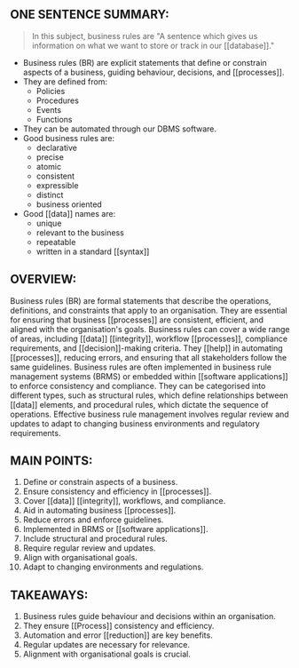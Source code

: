 ## ONE SENTENCE SUMMARY:
> In this subject, business rules are "A sentence which gives us information on what we want to store or track in our [[database]]."

- Business rules (BR) are explicit statements that define or constrain aspects of a business, guiding behaviour, decisions, and [[processes]].
- They are defined from:
	- Policies
	- Procedures
	- Events
	- Functions
- They can be automated through our DBMS software.
- Good business rules are:
	- declarative
	- precise
	- atomic
	- consistent
	- expressible
	- distinct
	- business oriented
- Good [[data]] names are:
	- unique
	- relevant to the business
	- repeatable
	- written in a standard [[syntax]]
## OVERVIEW:
Business rules (BR) are formal statements that describe the operations, definitions, and constraints that apply to an organisation. They are essential for ensuring that business [[processes]] are consistent, efficient, and aligned with the organisation's goals. Business rules can cover a wide range of areas, including [[data]] [[integrity]], workflow [[processes]], compliance requirements, and [[decision]]-making criteria. They [[help]] in automating [[processes]], reducing errors, and ensuring that all stakeholders follow the same guidelines. Business rules are often implemented in business rule management systems (BRMS) or embedded within [[software applications]] to enforce consistency and compliance. They can be categorised into different types, such as structural rules, which define relationships between [[data]] elements, and procedural rules, which dictate the sequence of operations. Effective business rule management involves regular review and updates to adapt to changing business environments and regulatory requirements.

## MAIN POINTS:
1. Define or constrain aspects of a business.
2. Ensure consistency and efficiency in [[processes]].
3. Cover [[data]] [[integrity]], workflows, and compliance.
4. Aid in automating business [[processes]].
5. Reduce errors and enforce guidelines.
6. Implemented in BRMS or [[software applications]].
7. Include structural and procedural rules.
8. Require regular review and updates.
9. Align with organisational goals.
10. Adapt to changing environments and regulations.

## TAKEAWAYS:
1. Business rules guide behaviour and decisions within an organisation.
2. They ensure [[Process]] consistency and efficiency.
3. Automation and error [[reduction]] are key benefits.
4. Regular updates are necessary for relevance.
5. Alignment with organisational goals is crucial.
